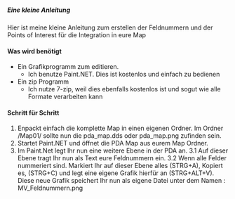 ##### Eine kleine Anleitung

Hier ist meine kleine Anleitung zum erstellen der Feldnummern und der Points of Interest für die Integration in eure Map


#### Was wird benötigt
- Ein Grafikprogramm zum editieren. 
  - Ich benutze Paint.NET. Dies ist kostenlos und einfach zu bedienen  
- Ein zip Programm  
  - Ich nutze 7-zip, weil dies ebenfalls kostenlos ist und sogut wie alle Formate verarbeiten kann

#### Schritt für Schritt

1. Enpackt einfach die komplette Map in einen eigenen Ordner. Im Ordner /Map01/ sollte nun die pda_map.dds oder pda_map.png zufinden sein.
2. Startet Paint.NET und öffnet die PDA Map aus eurem Map Ordner.
3. Im Paint.Net legt Ihr nun eine weitere Ebene in der PDA an.
3.1 Auf dieser Ebene tragt Ihr nun als Text eure Feldnummern ein.
3.2 Wenn alle Felder nummeriert sind. Markiert Ihr auf dieser Ebene alles (STRG+A), Kopiert es, (STRG+C) und legt eine eigene Grafik hierfür an (STRG+ALT+V). Diese neue Grafik speichert Ihr nun als eigene Datei unter dem Namen : MV_Feldnummern.png